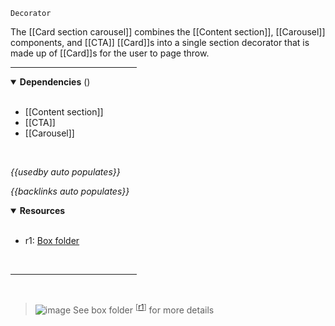 `Decorator` <!-- category start --><!-- category end -->

The [[Card section carousel]] combines the [[Content section]], [[Carousel]] components, and [[CTA]] [[Card]]s into a single section decorator that is made up of [[Card]]s for the user to page throw.

<hr width="40%" />

<!-- toc start depthStart="2" --><!-- toc end -->

<details open="true">
  <summary><strong>Dependencies</strong> (<!-- dependencyCount start --><!-- dependencyCount end -->)</summary><br />

- [[Content section]]
- [[CTA]]
- [[Carousel]]

<br />
</details>

<!-- usedby start -->
*{{usedby auto populates}}*
<!-- usedby end -->

<!-- backlinks start -->
*{{backlinks auto populates}}*
<!-- backlinks end -->

<a name="resources"></a>
<details open="true">
  <summary><strong>Resources</strong></summary><br />

- r1: [Box folder](https://ibm.ent.box.com/folder/126468155543)

<br />
</details>

<hr width="40%" />

<br />

> ![image](https://user-images.githubusercontent.com/3793636/117873919-f6faba80-b265-11eb-81a5-039bdcd822e8.png)  See box folder <sup>[[r1](#resources)]</sup> for more details